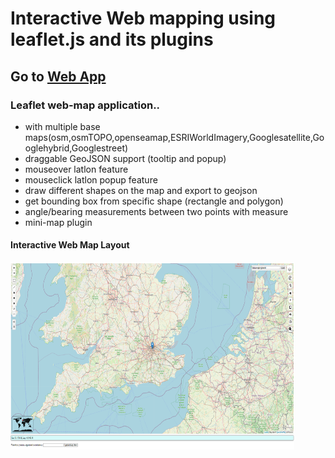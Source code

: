 # Interactive Web mapping using leaflet.js and its plugins

## Go to [Web App](https://shiwakotisurendra.github.io/leaflet-geosuren/)

### Leaflet web-map application..
* with multiple base maps(osm,osmTOPO,openseamap,ESRIWorldImagery,Googlesatellite,Googlehybrid,Googlestreet)
* draggable GeoJSON support (tooltip and popup)
* mouseover latlon feature
* mouseclick latlon popup feature
* draw different shapes on the map and export to geojson
* get bounding box from specific shape (rectangle and polygon)
* angle/bearing measurements between two points with measure
* mini-map plugin 

#### Interactive Web Map Layout 

<img src="geosuren.png" alt="layout" width="90%" height="300">
